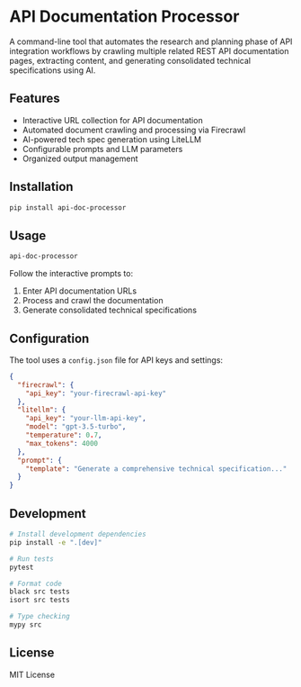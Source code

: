 # API Documentation Processor

A command-line tool that automates the research and planning phase of API integration workflows by crawling multiple related REST API documentation pages, extracting content, and generating consolidated technical specifications using AI.

## Features

- Interactive URL collection for API documentation
- Automated document crawling and processing via Firecrawl
- AI-powered tech spec generation using LiteLLM
- Configurable prompts and LLM parameters
- Organized output management

## Installation

```bash
pip install api-doc-processor
```

## Usage

```bash
api-doc-processor
```

Follow the interactive prompts to:
1. Enter API documentation URLs
2. Process and crawl the documentation
3. Generate consolidated technical specifications

## Configuration

The tool uses a `config.json` file for API keys and settings:

```json
{
  "firecrawl": {
    "api_key": "your-firecrawl-api-key"
  },
  "litellm": {
    "api_key": "your-llm-api-key",
    "model": "gpt-3.5-turbo",
    "temperature": 0.7,
    "max_tokens": 4000
  },
  "prompt": {
    "template": "Generate a comprehensive technical specification..."
  }
}
```

## Development

```bash
# Install development dependencies
pip install -e ".[dev]"

# Run tests
pytest

# Format code
black src tests
isort src tests

# Type checking
mypy src
```

## License

MIT License